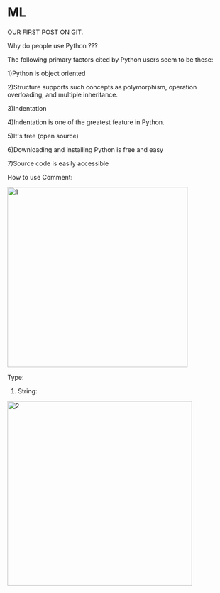 # ML
OUR FIRST POST ON GIT.

Why do people use Python ???

The following primary factors cited by Python users seem to be these:


1)Python is object oriented

2)Structure supports such concepts as polymorphism, operation overloading, and
multiple inheritance.

3)Indentation

4)Indentation is one of the greatest feature in Python.

5)It's free (open source)

6)Downloading and installing Python is free and easy

7)Source code is easily accessible


How to use Comment:

<img width="406" alt="1" src="https://user-images.githubusercontent.com/107195298/187554447-faf33521-477c-44c6-b806-000fa8773af6.png">


Type:

1) String:

<img width="416" alt="2" src="https://user-images.githubusercontent.com/107195298/187554880-dd801511-66e7-484f-a1e1-bf03ce6f6d41.png">


